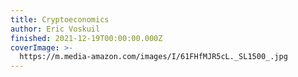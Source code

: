 ```yaml
---
title: Cryptoeconomics
author: Eric Voskuil
finished: 2021-12-19T00:00:00.000Z
coverImage: >-
  https://m.media-amazon.com/images/I/61FHfMJR5cL._SL1500_.jpg
---
```

